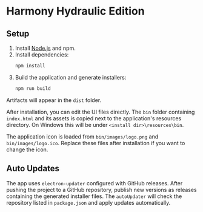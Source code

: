 # Harmony Hydraulic Edition

## Setup

1. Install [Node.js](https://nodejs.org/) and npm.
2. Install dependencies:
   ```bash
   npm install
   ```
3. Build the application and generate installers:
   ```bash
   npm run build
   ```
  Artifacts will appear in the `dist` folder.

After installation, you can edit the UI files directly. The `bin` folder
containing `index.html` and its assets is copied next to the application's
resources directory. On Windows this will be under
`<install dir>\resources\bin`.

The application icon is loaded from `bin/images/logo.png` and `bin/images/logo.ico`. Replace these files after installation if you want to change the icon.

## Auto Updates

The app uses `electron-updater` configured with GitHub releases. After pushing the project to a GitHub repository, publish new versions as releases containing the generated installer files. The `autoUpdater` will check the repository listed in `package.json` and apply updates automatically.

